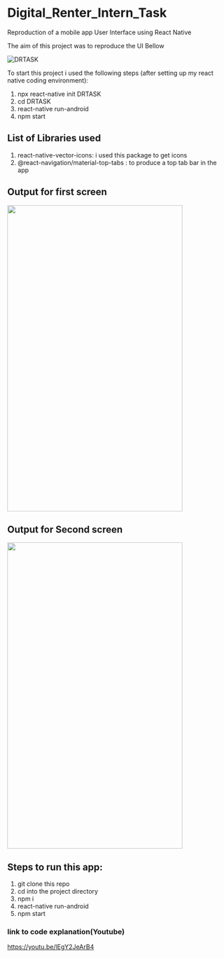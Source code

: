 # Digital_Renter_Intern_Task
Reproduction of a mobile app User Interface using React Native

The aim of this project was to reproduce the UI Bellow

![DRTASK](https://user-images.githubusercontent.com/57509871/123483171-3a36a000-d5fe-11eb-862d-03ab90886912.jpeg)

To start this project i used the following steps (after setting up my react native coding environment):

1. npx react-native init DRTASK
2. cd DRTASK
3. react-native run-android
4. npm start



## List of Libraries used

1. react-native-vector-icons: i used this package to get icons 
2. @react-navigation/material-top-tabs : to produce a top tab bar in the app



## Output for first screen

<img src="https://user-images.githubusercontent.com/57509871/123485041-44a66900-d601-11eb-9406-b306626dc010.png" width="400" height="700">




## Output for Second screen

<img src="https://user-images.githubusercontent.com/57509871/123485334-d01ffa00-d601-11eb-9120-d85058dd9008.png" width="400" height="700">



## Steps to run this app:

1. git clone this repo
2. cd into the project directory
3. npm i
4. react-native run-android
5. npm start

### link to code explanation(Youtube) 
https://youtu.be/lEgY2JeArB4
